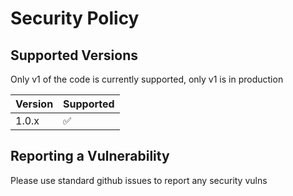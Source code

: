 # Security Policy

## Supported Versions

Only v1 of the code is currently supported, only v1 is in production

| Version | Supported          |
| ------- | ------------------ |
| 1.0.x   | :white_check_mark: |

## Reporting a Vulnerability

Please use standard github issues to report any security vulns
